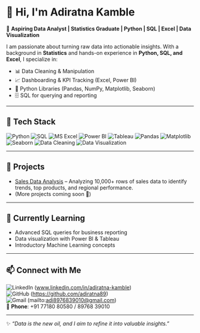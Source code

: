 # 👋 Hi, I'm Adiratna Kamble  

🎯 **Aspiring Data Analyst | Statistics Graduate | Python | SQL | Excel | Data Visualization**  

I am passionate about turning raw data into actionable insights. With a background in **Statistics** and hands-on experience in **Python, SQL, and Excel**, I specialize in:  

- 📊 Data Cleaning & Manipulation  
- 📈 Dashboarding & KPI Tracking (Excel, Power BI)  
- 🐍 Python Libraries (Pandas, NumPy, Matplotlib, Seaborn)  
- 🗄️ SQL for querying and reporting  

---

## 🚀 Tech Stack  

![Python](https://img.shields.io/badge/Python-3776AB?style=flat-square&logo=python&logoColor=white)   ![SQL](https://img.shields.io/badge/SQL-336791?style=flat-square&logo=postgresql&logoColor=white)   ![MS Excel](https://img.shields.io/badge/MS%20Excel-217346?style=flat-square&logo=microsoftexcel&logoColor=white)   ![Power BI](https://img.shields.io/badge/Power%20BI-F2C811?style=flat-square&logo=powerbi&logoColor=black)   ![Tableau](https://img.shields.io/badge/Tableau-E97627?style=flat-square&logo=tableau&logoColor=white)   ![Pandas](https://img.shields.io/badge/Pandas-150458?style=flat-square&logo=pandas&logoColor=white)   ![Matplotlib](https://img.shields.io/badge/Matplotlib-003B57?style=flat-square&logo=matplotlib&logoColor=white)   ![Seaborn](https://img.shields.io/badge/Seaborn-4C9A2A?style=flat-square&logo=python&logoColor=white)   ![Data Cleaning](https://img.shields.io/badge/Data%20Cleaning-8E44AD?style=flat-square&logo=databricks&logoColor=white)   ![Data Visualization](https://img.shields.io/badge/Data%20Visualization-FF5733?style=flat-square&logo=chartdotjs&logoColor=white)

---

## 🔹 Projects
- [Sales Data Analysis](https://github.com/adiratna89/sales-data-analysis) – Analyzing 10,000+ rows of sales data to identify trends, top products, and regional performance.  
- (More projects coming soon 🚧)  

---

## 🌱 Currently Learning
- Advanced SQL queries for business reporting  
- Data visualization with Power BI & Tableau  
- Introductory Machine Learning concepts  

---

## 📫 Connect with Me  

![LinkedIn](https://img.shields.io/badge/LinkedIn-0077B5?style=for-the-badge&logo=linkedin&logoColor=white)
(www.linkedin.com/in/adiratna-kamble)  
![GitHub](https://img.shields.io/badge/GitHub-000000?style=for-the-badge&logo=github&logoColor=white)
(https://github.com/adiratna89)  
![Gmail](https://img.shields.io/badge/Gmail-D14836?style=for-the-badge&logo=gmail&logoColor=white)
(mailto:adi8976839010@gmail.com)  
📱 **Phone**: +91 77180 80580 / 89768 39010  

---

✨ *“Data is the new oil, and I aim to refine it into valuable insights.”*  
